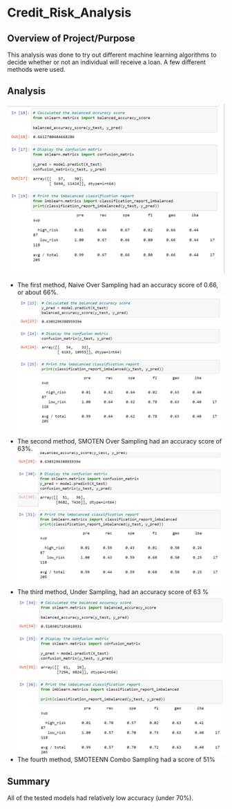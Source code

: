 # Credit_Risk_Analysis

## Overview of Project/Purpose
This analysis was done to try out different machine learning algorithms to decide whether or not an individual will receive a loan. A few different methods were used.

## Analysis
![alt text](https://github.com/specialcanadian/Credit_Risk_Analysis/blob/main/Module-17-Challenge-Resources/images/NaiveOverSampling.png?raw=true)
- The first method, Naive Over Sampling had an accuracy score of 0.66, or  about 66%.
![alt text](https://github.com/specialcanadian/Credit_Risk_Analysis/blob/main/Module-17-Challenge-Resources/images/SMOTENoversampling.png?raw=true)
- The second method, SMOTEN Over Sampling had an accuracy score of 63%.
![alt text](https://github.com/specialcanadian/Credit_Risk_Analysis/blob/main/Module-17-Challenge-Resources/images/UnderSampling.png?raw=true)
- The third method, Under Sampling, had an accuracy score of 63 %
![alt text](https://github.com/specialcanadian/Credit_Risk_Analysis/blob/main/Module-17-Challenge-Resources/images/SMOTEENNComboSampling.png?raw=true)
- The fourth method, SMOTEENN Combo Sampling had a score of 51%
## Summary
All of the tested models had relatively low accuracy (under 70%).
